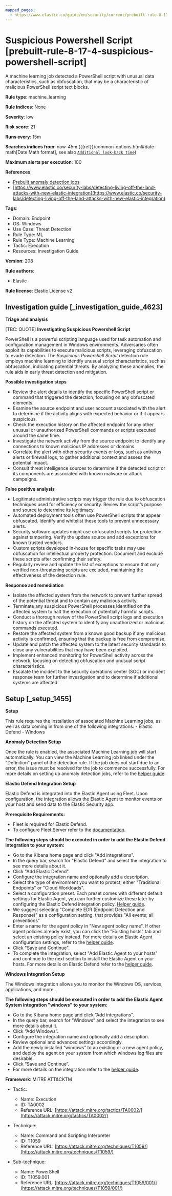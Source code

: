 ```yaml
---
mapped_pages:
  - https://www.elastic.co/guide/en/security/current/prebuilt-rule-8-17-4-suspicious-powershell-script.html
---
```


# Suspicious Powershell Script [prebuilt-rule-8-17-4-suspicious-powershell-script]

A machine learning job detected a PowerShell script with unusual data characteristics, such as obfuscation, that may be a characteristic of malicious PowerShell script text blocks.

**Rule type**: machine_learning

**Rule indices**: None

**Severity**: low

**Risk score**: 21

**Runs every**: 15m

**Searches indices from**: now-45m ({{ref}}/common-options.html#date-math[Date Math format], see also [`Additional look-back time`](docs-content://solutions/security/detect-and-alert/create-detection-rule.md#rule-schedule))

**Maximum alerts per execution**: 100

**References**:

* [Prebuilt anomaly detection jobs](docs-content://reference/security/prebuilt-anomaly-detection-jobs.md)
* [https://www.elastic.co/security-labs/detecting-living-off-the-land-attacks-with-new-elastic-integration](https://www.elastic.co/security-labs/detecting-living-off-the-land-attacks-with-new-elastic-integration)

**Tags**:

* Domain: Endpoint
* OS: Windows
* Use Case: Threat Detection
* Rule Type: ML
* Rule Type: Machine Learning
* Tactic: Execution
* Resources: Investigation Guide

**Version**: 208

**Rule authors**:

* Elastic

**Rule license**: Elastic License v2

## Investigation guide [_investigation_guide_4623]

**Triage and analysis**

[TBC: QUOTE]
**Investigating Suspicious Powershell Script**

PowerShell is a powerful scripting language used for task automation and configuration management in Windows environments. Adversaries often exploit its capabilities to execute malicious scripts, leveraging obfuscation to evade detection. The *Suspicious Powershell Script* detection rule employs machine learning to identify unusual script characteristics, such as obfuscation, indicating potential threats. By analyzing these anomalies, the rule aids in early threat detection and mitigation.

**Possible investigation steps**

* Review the alert details to identify the specific PowerShell script or command that triggered the detection, focusing on any obfuscated elements.
* Examine the source endpoint and user account associated with the alert to determine if the activity aligns with expected behavior or if it appears suspicious.
* Check the execution history on the affected endpoint for any other unusual or unauthorized PowerShell commands or scripts executed around the same time.
* Investigate the network activity from the source endpoint to identify any connections to known malicious IP addresses or domains.
* Correlate the alert with other security events or logs, such as antivirus alerts or firewall logs, to gather additional context and assess the potential impact.
* Consult threat intelligence sources to determine if the detected script or its components are associated with known malware or attack campaigns.

**False positive analysis**

* Legitimate administrative scripts may trigger the rule due to obfuscation techniques used for efficiency or security. Review the script’s purpose and source to determine its legitimacy.
* Automated deployment tools often use PowerShell scripts that appear obfuscated. Identify and whitelist these tools to prevent unnecessary alerts.
* Security software updates might use obfuscated scripts for protection against tampering. Verify the update source and add exceptions for known trusted vendors.
* Custom scripts developed in-house for specific tasks may use obfuscation for intellectual property protection. Document and exclude these scripts after confirming their safety.
* Regularly review and update the list of exceptions to ensure that only verified non-threatening scripts are excluded, maintaining the effectiveness of the detection rule.

**Response and remediation**

* Isolate the affected system from the network to prevent further spread of the potential threat and to contain any malicious activity.
* Terminate any suspicious PowerShell processes identified on the affected system to halt the execution of potentially harmful scripts.
* Conduct a thorough review of the PowerShell script logs and execution history on the affected system to identify any unauthorized or malicious commands executed.
* Restore the affected system from a known good backup if any malicious activity is confirmed, ensuring that the backup is free from compromise.
* Update and patch the affected system to the latest security standards to close any vulnerabilities that may have been exploited.
* Implement enhanced monitoring for PowerShell activity across the network, focusing on detecting obfuscation and unusual script characteristics.
* Escalate the incident to the security operations center (SOC) or incident response team for further investigation and to determine if additional systems are affected.


## Setup [_setup_1455]

**Setup**

This rule requires the installation of associated Machine Learning jobs, as well as data coming in from one of the following integrations: - Elastic Defend - Windows

**Anomaly Detection Setup**

Once the rule is enabled, the associated Machine Learning job will start automatically. You can view the Machine Learning job linked under the "Definition" panel of the detection rule. If the job does not start due to an error, the issue must be resolved for the job to commence successfully. For more details on setting up anomaly detection jobs, refer to the [helper guide](docs-content://explore-analyze/machine-learning/anomaly-detection.md).

**Elastic Defend Integration Setup**

Elastic Defend is integrated into the Elastic Agent using Fleet. Upon configuration, the integration allows the Elastic Agent to monitor events on your host and send data to the Elastic Security app.

**Prerequisite Requirements:**

* Fleet is required for Elastic Defend.
* To configure Fleet Server refer to the [documentation](docs-content://reference/ingestion-tools/fleet/fleet-server.md).

**The following steps should be executed in order to add the Elastic Defend integration to your system:**

* Go to the Kibana home page and click "Add integrations".
* In the query bar, search for "Elastic Defend" and select the integration to see more details about it.
* Click "Add Elastic Defend".
* Configure the integration name and optionally add a description.
* Select the type of environment you want to protect, either "Traditional Endpoints" or "Cloud Workloads".
* Select a configuration preset. Each preset comes with different default settings for Elastic Agent, you can further customize these later by configuring the Elastic Defend integration policy. [Helper guide](docs-content://solutions/security/configure-elastic-defend/configure-an-integration-policy-for-elastic-defend.md).
* We suggest selecting "Complete EDR (Endpoint Detection and Response)" as a configuration setting, that provides "All events; all preventions"
* Enter a name for the agent policy in "New agent policy name". If other agent policies already exist, you can click the "Existing hosts" tab and select an existing policy instead. For more details on Elastic Agent configuration settings, refer to the [helper guide](docs-content://reference/ingestion-tools/fleet/agent-policy.md).
* Click "Save and Continue".
* To complete the integration, select "Add Elastic Agent to your hosts" and continue to the next section to install the Elastic Agent on your hosts. For more details on Elastic Defend refer to the [helper guide](docs-content://solutions/security/configure-elastic-defend/install-elastic-defend.md).

**Windows Integration Setup**

The Windows integration allows you to monitor the Windows OS, services, applications, and more.

**The following steps should be executed in order to add the Elastic Agent System integration "windows" to your system:**

* Go to the Kibana home page and click “Add integrations”.
* In the query bar, search for “Windows” and select the integration to see more details about it.
* Click “Add Windows”.
* Configure the integration name and optionally add a description.
* Review optional and advanced settings accordingly.
* Add the newly installed “windows” to an existing or a new agent policy, and deploy the agent on your system from which windows log files are desirable.
* Click “Save and Continue”.
* For more details on the integration refer to the [helper guide](https://docs.elastic.co/integrations/windows).

**Framework**: MITRE ATT&CKTM

* Tactic:

    * Name: Execution
    * ID: TA0002
    * Reference URL: [https://attack.mitre.org/tactics/TA0002/](https://attack.mitre.org/tactics/TA0002/)

* Technique:

    * Name: Command and Scripting Interpreter
    * ID: T1059
    * Reference URL: [https://attack.mitre.org/techniques/T1059/](https://attack.mitre.org/techniques/T1059/)

* Sub-technique:

    * Name: PowerShell
    * ID: T1059.001
    * Reference URL: [https://attack.mitre.org/techniques/T1059/001/](https://attack.mitre.org/techniques/T1059/001/)



